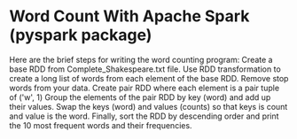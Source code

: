 # Word Count With Apache Spark (pyspark package)
Here are the brief steps for writing the word counting program:
Create a base RDD from Complete_Shakespeare.txt file.
Use RDD transformation to create a long list of words from each element of the base RDD.
Remove stop words from your data.
Create pair RDD where each element is a pair tuple of ('w', 1)
Group the elements of the pair RDD by key (word) and add up their values.
Swap the keys (word) and values (counts) so that keys is count and value is the word.
Finally, sort the RDD by descending order and print the 10 most frequent words and their frequencies.
